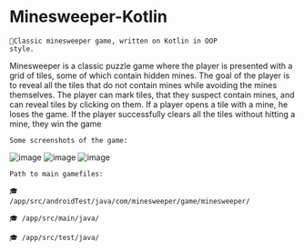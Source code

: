 # Minesweeper-Kotlin
<code>👷Classic minesweeper game, written on Kotlin in OOP style.</code>

Minesweeper is a classic puzzle game where the player is presented with a grid of tiles, some of which contain hidden mines. 
The goal of the player is to reveal all the tiles that do not contain mines while avoiding the mines themselves. 
The player can mark tiles, that they suspect contain mines, and can reveal tiles by clicking on them. If a player opens a tile with a mine, he loses the game. 
If the player successfully clears all the tiles without hitting a mine, they win the game

<code>Some screenshots of the game:</code>

![image](https://user-images.githubusercontent.com/89913477/212395847-7bcd4f9f-6ac3-4b3e-b679-ca937178ef6e.png)
![image](https://user-images.githubusercontent.com/89913477/212395854-72dbffb1-b8f7-4eb5-bf1e-173669ce52d8.png) 
![image](https://user-images.githubusercontent.com/89913477/212395870-718c062c-899c-4082-bfa6-8cb0e43cbba0.png)

<code>Path to main gamefiles: </code>

<code>🎓 /app/src/androidTest/java/com/minesweeper/game/minesweeper/</code>

<code>🎓 /app/src/main/java/</code>

<code>🎓 /app/src/test/java/</code>

